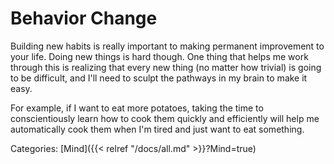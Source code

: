 # Behavior Change

Building new habits is really important to making permanent improvement to your
life.  Doing new things is hard though.  One thing that helps me work through
this is realizing that every new thing (no matter how trivial) is going to be
difficult, and I'll need to sculpt the pathways in my brain to make it easy.

For example, if I want to eat more potatoes, taking the time to conscientiously
learn how to cook them quickly and efficiently will help me automatically cook
them when I'm tired and just want to eat something.

Categories: [Mind]({{< relref "/docs/all.md" >}}?Mind=true)